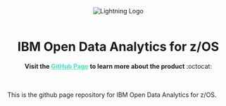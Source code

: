 <div  align="center">
    <img src="https://pages.github.ibm.com/zos-ecosystem/IzODA/images/ibm_z14_banner.jpg" alt="Lightning Logo"/>
</div>
<br />

<h1 align="center">IBM Open Data Analytics for z/OS</h1>
<div align="center"><strong>Visit the <a href="https://pages.github.ibm.com/zos-ecosystem/IzODA/" target="_blank" style="color: #47E3C1;">GitHub Page</a> to learn more about the product</strong> :octocat:</div>
<br>

<br/>
<div>
    <p>
        This is the github page repository for IBM Open Data Analytics for z/OS.
    </p>
</div>
